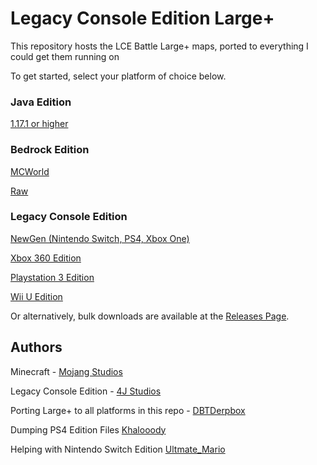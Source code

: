 # Legacy Console Edition Large+

This repository hosts the LCE Battle Large+ maps, ported to everything I could get them running on

To get started, select your platform of choice below.

### Java Edition

[1.17.1 or higher](Java/)

### Bedrock Edition

[MCWorld](Bedrock/mcworld/)

[Raw](Bedrock/raw/)

### Legacy Console Edition

[NewGen (Nintendo Switch, PS4, Xbox One)](LCE/NextGen/)

[Xbox 360 Edition](LCE/OldGen/Xbox360/)

[Playstation 3 Edition](LCE/OldGen/PS3/)

[Wii U Edition](LCE/OldGen/WiiU/)


Or alternatively, bulk downloads are available at the [Releases Page](https://github.com/DBTDerpbox/LCE-LargePlus/releases).

## Authors

Minecraft - [Mojang Studios](https://www.mojang.com/)

Legacy Console Edition - [4J Studios](https://www.4jstudios.com/)

Porting Large+ to all platforms in this repo - [DBTDerpbox](https://github.com/DBTDerpbox)

Dumping PS4 Edition Files [Khalooody](https://www.youtube.com/channel/UC77rlXgms_qWAnBMdwO_O0w)

Helping with Nintendo Switch Edition [Ultmate_Mario](https://www.youtube.com/c/UltmateMario)